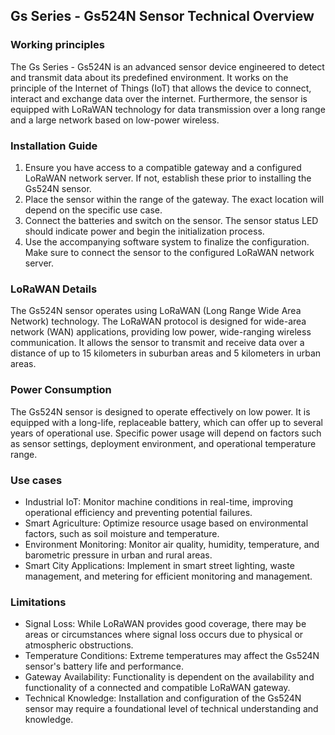 ## Gs Series - Gs524N Sensor Technical Overview

### **Working principles**

The Gs Series - Gs524N is an advanced sensor device engineered to detect and transmit data about its predefined environment. It works on the principle of the Internet of Things (IoT) that allows the device to connect, interact and exchange data over the internet. Furthermore, the sensor is equipped with LoRaWAN technology for data transmission over a long range and a large network based on low-power wireless.

### **Installation Guide**

1. Ensure you have access to a compatible gateway and a configured LoRaWAN network server. If not, establish these prior to installing the Gs524N sensor.
2. Place the sensor within the range of the gateway. The exact location will depend on the specific use case.
3. Connect the batteries and switch on the sensor. The sensor status LED should indicate power and begin the initialization process.
4. Use the accompanying software system to finalize the configuration. Make sure to connect the sensor to the configured LoRaWAN network server.

### **LoRaWAN Details**

The Gs524N sensor operates using LoRaWAN (Long Range Wide Area Network) technology. The LoRaWAN protocol is designed for wide-area network (WAN) applications, providing low power, wide-ranging wireless communication. It allows the sensor to transmit and receive data over a distance of up to 15 kilometers in suburban areas and 5 kilometers in urban areas.

### **Power Consumption**

The Gs524N sensor is designed to operate effectively on low power. It is equipped with a long-life, replaceable battery, which can offer up to several years of operational use. Specific power usage will depend on factors such as sensor settings, deployment environment, and operational temperature range.

### **Use cases**

- Industrial IoT: Monitor machine conditions in real-time, improving operational efficiency and preventing potential failures.
- Smart Agriculture: Optimize resource usage based on environmental factors, such as soil moisture and temperature.
- Environment Monitoring: Monitor air quality, humidity, temperature, and barometric pressure in urban and rural areas.
- Smart City Applications: Implement in smart street lighting, waste management, and metering for efficient monitoring and management.

### **Limitations**

- Signal Loss: While LoRaWAN provides good coverage, there may be areas or circumstances where signal loss occurs due to physical or atmospheric obstructions.
- Temperature Conditions: Extreme temperatures may affect the Gs524N sensor's battery life and performance.
- Gateway Availability: Functionality is dependent on the availability and functionality of a connected and compatible LoRaWAN gateway.
- Technical Knowledge: Installation and configuration of the Gs524N sensor may require a foundational level of technical understanding and knowledge.